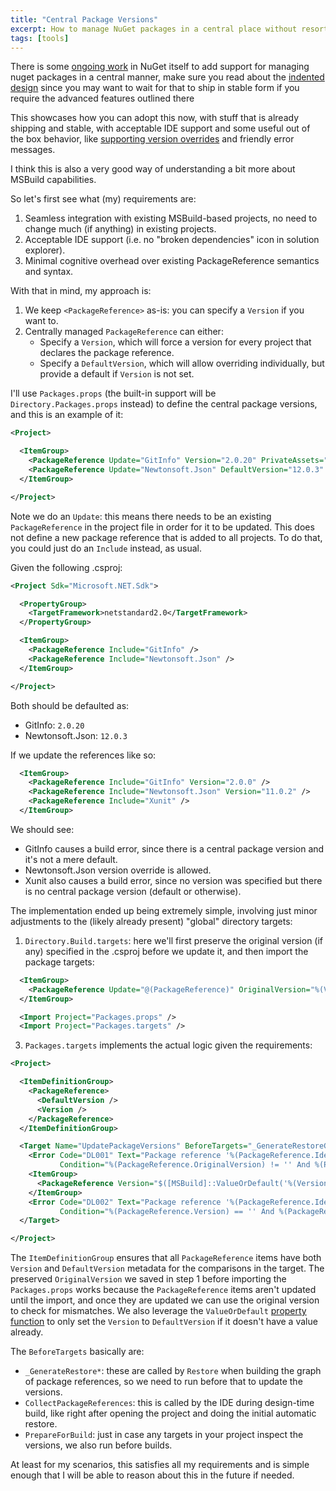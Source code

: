 ```yaml
---
title: "Central Package Versions"
excerpt: How to manage NuGet packages in a central place without resorting to MSBuild SDKs
tags: [tools]
---
```


There is some [ongoing work](https://github.com/NuGet/Home/labels/Area%3ARestoreCPVM) in NuGet itself to add support for managing nuget packages in a central manner, make sure you read about the [indented design](https://github.com/NuGet/Home/wiki/Centrally-managing-NuGet-package-versions) since you may want to wait for that to ship in stable form if you require the advanced features outlined there

This showcases how you can adopt this now, with stuff that is already shipping and stable, with acceptable IDE support and some useful out of the box behavior, like [supporting version overrides](https://github.com/NuGet/Home/issues/9465) and friendly error messages.

I think this is also a very good way of understanding a bit more about MSBuild capabilities.

So let's first see what (my) requirements are:

1. Seamless integration with existing MSBuild-based projects, no need to change much (if anything) in existing projects.
2. Acceptable IDE support (i.e. no "broken dependencies" icon in solution explorer).
3. Minimal cognitive overhead over existing PackageReference semantics and syntax.

With that in mind, my approach is:

1. We keep `<PackageReference>` as-is: you can specify a `Version` if you want to.
2. Centrally managed `PackageReference` can either:
    * Specify a `Version`, which will force a version for every project that declares the package reference.
    * Specify a `DefaultVersion`, which will allow overriding individually, but provide a default if `Version` is not set.

I'll use `Packages.props` (the built-in support will be `Directory.Packages.props` instead) to define the central package versions, and this is an example of it:

```xml
<Project>

  <ItemGroup>
    <PackageReference Update="GitInfo" Version="2.0.20" PrivateAssets="all" />
    <PackageReference Update="Newtonsoft.Json" DefaultVersion="12.0.3" />
  </ItemGroup>

</Project>
```

Note we do an `Update`: this means there needs to be an existing `PackageReference` in the project file in order for it to be updated. This does not define a new package reference that is added to all projects. To do that, you could just do an `Include` instead, as usual.

Given the following .csproj:

```xml
<Project Sdk="Microsoft.NET.Sdk">

  <PropertyGroup>
    <TargetFramework>netstandard2.0</TargetFramework>
  </PropertyGroup>

  <ItemGroup>
    <PackageReference Include="GitInfo" />
    <PackageReference Include="Newtonsoft.Json" />
  </ItemGroup>

</Project>
```

Both should be defaulted as:
* GitInfo: `2.0.20`
* Newtonsoft.Json: `12.0.3`


If we update the references like so:

```xml
  <ItemGroup>
    <PackageReference Include="GitInfo" Version="2.0.0" />
    <PackageReference Include="Newtonsoft.Json" Version="11.0.2" />
    <PackageReference Include="Xunit" />
  </ItemGroup>
```

We should see:
* GitInfo causes a build error, since there is a central package version and it's not a mere default. 
* Newtonsoft.Json version override is allowed.
* Xunit also causes a build error, since no version was specified but there is no central package version (default or otherwise).


The implementation ended up being extremely simple, involving just minor adjustments to the (likely already present) "global" directory targets:

1. `Directory.Build.targets`: here we'll first preserve the original version (if any) specified in the .csproj before we update it, and then import the package targets:

```xml
  <ItemGroup>
    <PackageReference Update="@(PackageReference)" OriginalVersion="%(Version)" />
  </ItemGroup>

  <Import Project="Packages.props" />
  <Import Project="Packages.targets" />
```

3. `Packages.targets` implements the actual logic given the requirements:

```xml
<Project>

  <ItemDefinitionGroup>
    <PackageReference>
      <DefaultVersion />
      <Version />
    </PackageReference>
  </ItemDefinitionGroup>

  <Target Name="UpdatePackageVersions" BeforeTargets="_GenerateRestoreGraph;_GenerateRestoreGraphProjectEntry;CollectPackageReferences;PrepareForBuild">
    <Error Code="DL001" Text="Package reference '%(PackageReference.Identity)' cannot specify a version because it is centrally managed." 
           Condition="%(PackageReference.OriginalVersion) != '' And %(PackageReference.Version) != %(PackageReference.OriginalVersion)" />
    <ItemGroup>
      <PackageReference Version="$([MSBuild]::ValueOrDefault('%(Version)', '%(DefaultVersion)'))" />
    </ItemGroup>
    <Error Code="DL002" Text="Package reference '%(PackageReference.Identity)' must specify a version since a centrally managed default version has not been provided." 
           Condition="%(PackageReference.Version) == '' And %(PackageReference.Identity) != ''" />
  </Target>

</Project>
```

The `ItemDefinitionGroup` ensures that all `PackageReference` items have both `Version` and `DefaultVersion` metadata for the comparisons in the target. 
The preserved `OriginalVersion` we saved in step 1 before importing the `Packages.props` works because the `PackageReference` items aren't updated until the import, and once they are updated we can use the original version to check for mismatches. We also leverage the `ValueOrDefault` [property function](https://docs.microsoft.com/en-us/visualstudio/msbuild/property-functions) to only set the `Version` to `DefaultVersion` if it doesn't have a value already.

The `BeforeTargets` basically are:
* `_GenerateRestore*`: these are called by `Restore` when building the graph of package references, so we need to run before that to update the versions.
* `CollectPackageReferences`: this is called by the IDE during design-time build, like right after opening the project and doing the initial automatic restore.
* `PrepareForBuild`: just in case any targets in your project inspect the versions, we also run before builds.

At least for my scenarios, this satisfies all my requirements and is simple enough that I will be able to reason about this in the future if needed.
